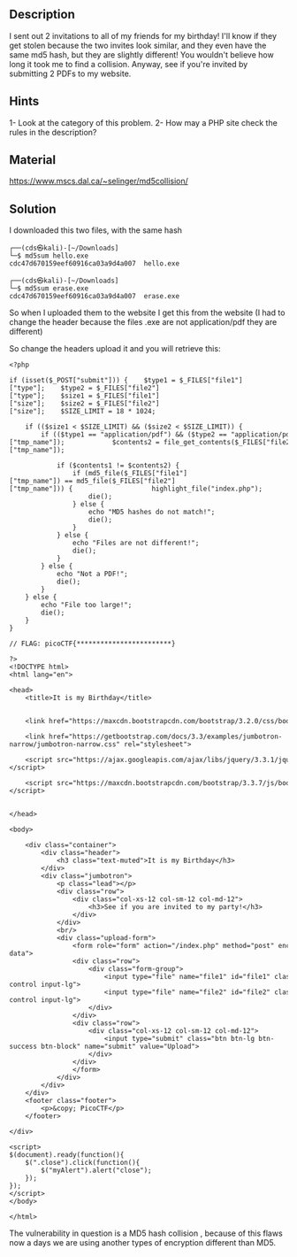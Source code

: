 
## Description 

I sent out 2 invitations to all of my friends for my birthday! I'll know if they get stolen because the two invites look similar, and they even have the same md5 hash, but they are slightly different! You wouldn't believe how long it took me to find a collision. Anyway, see if you're invited by submitting 2 PDFs to my website.
## Hints 

1- Look at the category of this problem.
2- How may a PHP site check the rules in the description?

## Material 

https://www.mscs.dal.ca/~selinger/md5collision/


## Solution 

I downloaded this two files, with the same hash

```
┌──(cds㉿kali)-[~/Downloads]
└─$ md5sum hello.exe    
cdc47d670159eef60916ca03a9d4a007  hello.exe
                                                                                                                                                                      
┌──(cds㉿kali)-[~/Downloads]
└─$ md5sum erase.exe 
cdc47d670159eef60916ca03a9d4a007  erase.exe

```
So when I uploaded them to the website I get this from the website
(I had to change the header because the files .exe are not application/pdf they are different)

So change the headers upload it and you will retrieve this:

```
<?php  
  
if (isset($_POST["submit"])) {    $type1 = $_FILES["file1"]["type"];    $type2 = $_FILES["file2"]["type"];    $size1 = $_FILES["file1"]["size"];    $size2 = $_FILES["file2"]["size"];    $SIZE_LIMIT = 18 * 1024;  
  
    if (($size1 < $SIZE_LIMIT) && ($size2 < $SIZE_LIMIT)) {  
        if (($type1 == "application/pdf") && ($type2 == "application/pdf")) {            $contents1 = file_get_contents($_FILES["file1"]["tmp_name"]);            $contents2 = file_get_contents($_FILES["file2"]["tmp_name"]);  
  
            if ($contents1 != $contents2) {  
                if (md5_file($_FILES["file1"]["tmp_name"]) == md5_file($_FILES["file2"]["tmp_name"])) {                    highlight_file("index.php");  
                    die();  
                } else {  
                    echo "MD5 hashes do not match!";  
                    die();  
                }  
            } else {  
                echo "Files are not different!";  
                die();  
            }  
        } else {  
            echo "Not a PDF!";  
            die();  
        }  
    } else {  
        echo "File too large!";  
        die();  
    }  
}  
  
// FLAG: picoCTF{************************}  
  
?>  
<!DOCTYPE html>  
<html lang="en">  
  
<head>  
    <title>It is my Birthday</title>  
  
  
    <link href="https://maxcdn.bootstrapcdn.com/bootstrap/3.2.0/css/bootstrap.min.css" rel="stylesheet">  
  
    <link href="https://getbootstrap.com/docs/3.3/examples/jumbotron-narrow/jumbotron-narrow.css" rel="stylesheet">  
  
    <script src="https://ajax.googleapis.com/ajax/libs/jquery/3.3.1/jquery.min.js"></script>  
  
    <script src="https://maxcdn.bootstrapcdn.com/bootstrap/3.3.7/js/bootstrap.min.js"></script>  
  
  
</head>  
  
<body>  
  
    <div class="container">  
        <div class="header">  
            <h3 class="text-muted">It is my Birthday</h3>  
        </div>  
        <div class="jumbotron">  
            <p class="lead"></p>  
            <div class="row">  
                <div class="col-xs-12 col-sm-12 col-md-12">  
                    <h3>See if you are invited to my party!</h3>  
                </div>  
            </div>  
            <br/>  
            <div class="upload-form">  
                <form role="form" action="/index.php" method="post" enctype="multipart/form-data">  
                <div class="row">  
                    <div class="form-group">  
                        <input type="file" name="file1" id="file1" class="form-control input-lg">  
                        <input type="file" name="file2" id="file2" class="form-control input-lg">  
                    </div>  
                </div>  
                <div class="row">  
                    <div class="col-xs-12 col-sm-12 col-md-12">  
                        <input type="submit" class="btn btn-lg btn-success btn-block" name="submit" value="Upload">  
                    </div>  
                </div>  
                </form>  
            </div>  
        </div>  
    </div>  
    <footer class="footer">  
        <p>&copy; PicoCTF</p>  
    </footer>  
  
</div>  
  
<script>  
$(document).ready(function(){  
    $(".close").click(function(){  
        $("myAlert").alert("close");  
    });  
});  
</script>  
</body>  
  
</html>
```

The vulnerability in question is  a MD5 hash collision , because of this flaws now a days we are using another types of encryption different than MD5.
